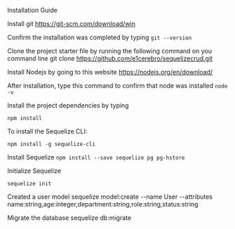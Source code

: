 Installation Guide

Install git
https://git-scm.com/download/win

Confirm the installation was completed by typing
``git --version``


Clone the project starter file by running the following command on you command line
git clone https://github.com/e1cerebro/sequelizecrud.git

Install Nodejs by going to this website
https://nodejs.org/en/download/

After installation, type this command to confirm that node was installed
``node -v``

Install the project dependencies by typing

``npm install``

To install the Sequelize CLI:

```npm install -g sequelize-cli```

Install Sequelize
``npm install --save sequelize pg pg-hstore``

Initialize Sequelize

``sequelize init``

Created a user model
sequelize model:create --name User --attributes name:string,age:integer,department:string,role:string,status:string 

Migrate the database
sequelize db:migrate 